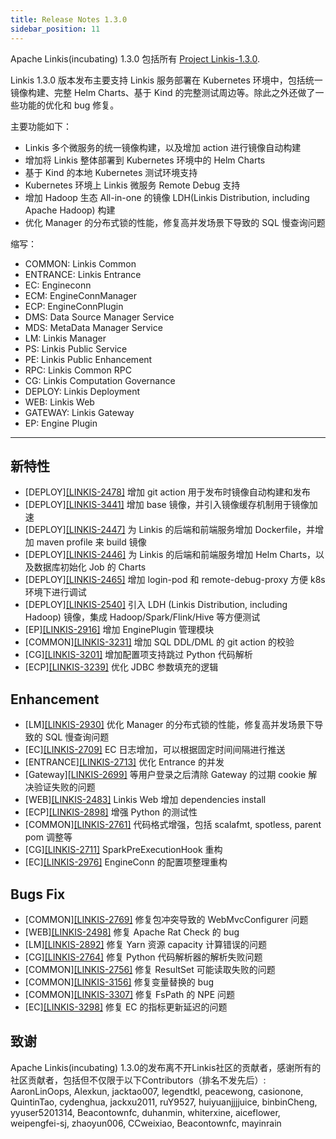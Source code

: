 ```yaml
---
title: Release Notes 1.3.0
sidebar_position: 11
---
```


Apache Linkis(incubating) 1.3.0 包括所有 [Project Linkis-1.3.0](https://github.com/apache/incubator-linkis/projects/14).

Linkis 1.3.0 版本发布主要支持 Linkis 服务部署在 Kubernetes 环境中，包括统一镜像构建、完整 Helm Charts、基于 Kind 的完整测试周边等。除此之外还做了一些功能的优化和 bug 修复。

主要功能如下：
* Linkis 多个微服务的统一镜像构建，以及增加 action 进行镜像自动构建
* 增加将 Linkis 整体部署到 Kubernetes 环境中的 Helm Charts
* 基于 Kind 的本地 Kubernetes 测试环境支持
* Kubernetes 环境上 Linkis 微服务 Remote Debug 支持
* 增加 Hadoop 生态 All-in-one 的镜像 LDH(Linkis Distribution, including Apache Hadoop) 构建
* 优化 Manager 的分布式锁的性能，修复高并发场景下导致的 SQL 慢查询问题

缩写：
- COMMON: Linkis Common
- ENTRANCE: Linkis Entrance
- EC: Engineconn
- ECM: EngineConnManager
- ECP: EngineConnPlugin
- DMS: Data Source Manager Service
- MDS: MetaData Manager Service
- LM: Linkis Manager
- PS: Linkis Public Service
- PE: Linkis Public Enhancement
- RPC: Linkis Common RPC
- CG: Linkis Computation Governance
- DEPLOY: Linkis Deployment
- WEB: Linkis Web
- GATEWAY: Linkis Gateway
- EP: Engine Plugin

---
## 新特性
+ \[DEPLOY][[LINKIS-2478]](https://github.com/apache/incubator-linkis/pull/2478) 增加 git action 用于发布时镜像自动构建和发布
+ \[DEPLOY][[LINKIS-3441]](https://github.com/apache/incubator-linkis/pull/3441) 增加 base 镜像，并引入镜像缓存机制用于镜像加速
+ \[DEPLOY][[LINKIS-2447]](https://github.com/apache/incubator-linkis/pull/2447) 为 Linkis 的后端和前端服务增加 Dockerfile，并增加 maven profile 来 build 镜像
+ \[DEPLOY][[LINKIS-2446]](https://github.com/apache/incubator-linkis/pull/2446) 为 Linkis 的后端和前端服务增加 Helm Charts，以及数据库初始化 Job 的 Charts
+ \[DEPLOY][[LINKIS-2465]](https://github.com/apache/incubator-linkis/pull/2465) 增加 login-pod 和 remote-debug-proxy 方便 k8s 环境下进行调试
+ \[DEPLOY][[LINKIS-2540]](https://github.com/apache/incubator-linkis/pull/2540) 引入 LDH (Linkis Distribution, including Hadoop) 镜像，集成 Hadoop/Spark/Flink/Hive 等方便测试
+ \[EP][[LINKIS-2916]](https://github.com/apache/incubator-linkis/pull/2916) 增加 EnginePlugin 管理模块
+ \[COMMON][[LINKIS-3231]](https://github.com/apache/incubator-linkis/pull/3231) 增加 SQL DDL/DML 的 git action 的校验
+ \[CG][[LINKIS-3201]](https://github.com/apache/incubator-linkis/pull/3201) 增加配置项支持跳过 Python 代码解析
+ \[ECP][[LINKIS-3239]](https://github.com/apache/incubator-linkis/pull/3239) 优化 JDBC 参数填充的逻辑 

## Enhancement
+ \[LM][[LINKIS-2930]](https://github.com/apache/incubator-linkis/pull/2930) 优化 Manager 的分布式锁的性能，修复高并发场景下导致的 SQL 慢查询问题
+ \[EC][[LINKIS-2709]](https://github.com/apache/incubator-linkis/pull/2709) EC 日志增加，可以根据固定时间间隔进行推送
+ \[ENTRANCE][[LINKIS-2713]](https://github.com/apache/incubator-linkis/pull/2713) 优化 Entrance 的并发
+ \[Gateway][[LINKIS-2699]](https://github.com/apache/incubator-linkis/pull/2699) 等用户登录之后清除 Gateway 的过期 cookie 解决验证失败的问题
+ \[WEB][[LINKIS-2483]](https://github.com/apache/incubator-linkis/pull/2483) Linkis Web 增加 dependencies install
+ \[ECP][[LINKIS-2898]](https://github.com/apache/incubator-linkis/pull/2898) 增强 Python 的测试性
+ \[COMMON][[LINKIS-2761]](https://github.com/apache/incubator-linkis/pull/2761) 代码格式增强，包括 scalafmt, spotless, parent pom 调整等
+ \[CG][[LINKIS-2711]](https://github.com/apache/incubator-linkis/pull/2711) SparkPreExecutionHook 重构
+ \[EC][[LINKIS-2976]](https://github.com/apache/incubator-linkis/pull/2976) EngineConn 的配置项整理重构

## Bugs Fix
+ \[COMMON][[LINKIS-2769]](https://github.com/apache/incubator-linkis/pull/2769) 修复包冲突导致的 WebMvcConfigurer 问题
+ \[WEB][[LINKIS-2498]](https://github.com/apache/incubator-linkis/pull/2499) 修复 Apache Rat Check 的 bug
+ \[LM][[LINKIS-2892]](https://github.com/apache/incubator-linkis/pull/2892) 修复 Yarn 资源 capacity 计算错误的问题
+ \[CG][[LINKIS-2764]](https://github.com/apache/incubator-linkis/pull/2764) 修复 Python 代码解析器的解析失败问题
+ \[COMMON][[LINKIS-2756]](https://github.com/apache/incubator-linkis/pull/2756) 修复 ResultSet 可能读取失败的问题
+ \[COMMON][[LINKIS-3156]](https://github.com/apache/incubator-linkis/pull/3156) 修复变量替换的 bug
+ \[COMMON][[LINKIS-3307]](https://github.com/apache/incubator-linkis/pull/3307) 修复 FsPath 的 NPE 问题
+ \[EC][[LINKIS-3298]](https://github.com/apache/incubator-linkis/pull/3298) 修复 EC 的指标更新延迟的问题

## 致谢
Apache Linkis(incubating) 1.3.0的发布离不开Linkis社区的贡献者，感谢所有的社区贡献者，包括但不仅限于以下Contributors（排名不发先后）:
AaronLinOops, Alexkun, jacktao007, legendtkl, peacewong, casionone, QuintinTao, cydenghua, jackxu2011, ruY9527, huiyuanjjjjuice,
binbinCheng, yyuser5201314, Beacontownfc, duhanmin, whiterxine, aiceflower, weipengfei-sj, zhaoyun006, CCweixiao, Beacontownfc, mayinrain